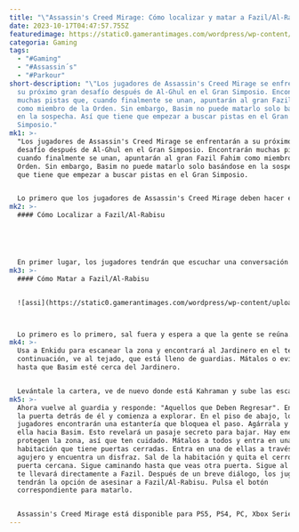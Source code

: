```yaml
---
title: "\"Assassin's Creed Mirage: Cómo localizar y matar a Fazil/Al-Rabisu\""
date: 2023-10-17T04:47:57.755Z
featuredimage: https://static0.gamerantimages.com/wordpress/wp-content/uploads/2023/10/featured-assassins-creed-mirage-how-to-kill-al-rabisu-fazil-guide.jpg?q=50&fit=contain&w=1140&h=&dpr=1.5
categoria: Gaming
tags:
  - "#Gaming"
  - "#Assassin´s"
  - "#Parkour"
short-description: "\"Los jugadores de Assassin's Creed Mirage se enfrentarán a
  su próximo gran desafío después de Al-Ghul en el Gran Simposio. Encontrarán
  muchas pistas que, cuando finalmente se unan, apuntarán al gran Fazil Fahim
  como miembro de la Orden. Sin embargo, Basim no puede matarlo solo basándose
  en la sospecha. Así que tiene que empezar a buscar pistas en el Gran
  Simposio."
mk1: >-
  "Los jugadores de Assassin's Creed Mirage se enfrentarán a su próximo gran
  desafío después de Al-Ghul en el Gran Simposio. Encontrarán muchas pistas que,
  cuando finalmente se unan, apuntarán al gran Fazil Fahim como miembro de la
  Orden. Sin embargo, Basim no puede matarlo solo basándose en la sospecha. Así
  que tiene que empezar a buscar pistas en el Gran Simposio.


  Lo primero que los jugadores de Assassin's Creed Mirage deben hacer es hablar con Kahraman sobre la conferencia de Fazil. Al enterarse de que todavía falta un tiempo para la conferencia, Basim tendrá que buscar más pruebas.
mk2: >-
  #### Cómo Localizar a Fazil/Al-Rabisu





  En primer lugar, los jugadores tendrán que escuchar una conversación entre aficionados a la poesía. Mencionan a una poetisa llamada Arib, por lo que la siguiente tarea es encontrarla. Hay otras personas en la zona con las que los jugadores pueden hablar. Para encontrarlos, utiliza la Visión del Águila, ya que están marcados en naranja. Cerca de las escaleras, los jugadores encontrarán a Nehal, quien les pedirá que la sigan al laboratorio de Ahmad. Los jugadores deben acercarse a ciertos objetos en la habitación e interactuar con ellos. Una vez hecho esto, sal por la ventana y ve a la derecha para encontrar a Arib debajo de un mirador de piedra. Después de hablar con ella, se les pedirá a los jugadores que asistan a la conferencia. Vuelve al lugar y habla con Kahrman, quien le dirá a Basim que entre para asistir a la conferencia. Sin embargo, poco después de que Fazil haga su aparición, Kahrman le dice que un asesino ha matado a dos de sus colaboradores cercanos. Así que Fazil decide volver a esconderse. Ahora los jugadores deben localizarlo.
mk3: >-
  #### Cómo Matar a Fazil/Al-Rabisu


  ![assi](https://static0.gamerantimages.com/wordpress/wp-content/uploads/2023/10/ac-mirage-how-to-assassinate-al-rabisu.jpg?q=50&fit=crop&w=1500&dpr=1.5 "assi")



  Lo primero es lo primero, sal fuera y espera a que la gente se reúna. Cerca de uno de los bancos, los jugadores tendrán otra oportunidad para escuchar la conversación de los eruditos. A continuación, encuentra a Kahraman en la zona y habla con él sobre los pasajes secretos. Él lo negará todo, pero los jugadores pueden usar una Ficha de Erudito para sobornarlo. Ve detrás de él para encontrar a un guardia que custodia una puerta. Él seguirá repitiendo la frase: "Aquellos que Vinieron Antes Son...". Los jugadores no podrán tomar una decisión, así que primero encuentra otras cosas.
mk4: >-
  Usa a Enkidu para escanear la zona y encontrará al Jardinero en el tejado. A
  continuación, ve al tejado, que está lleno de guardias. Mátalos o evítalos
  hasta que Basim esté cerca del Jardinero.


  Levántale la cartera, ve de nuevo donde está Kahraman y sube las escaleras a la derecha. Sigue adelante hasta que veas un banco y a dos personas. Siéntate en el banco y escucha de nuevo para descubrir que uno de los libros de Fazil ha desaparecido. Este libro contiene la contraseña que necesita el guardia. Cruza la puerta, mata a los guardias y entra en otra habitación. Aquí los jugadores encontrarán una nota del Capitán de la Guardia que especifica que se necesita el libro de astronomía de Fazil para la contraseña. Busca con cuidado para encontrar una puerta abierta que lleve al libro.
mk5: >-
  Ahora vuelve al guardia y responde: "Aquellos que Deben Regresar". Entra por
  la puerta detrás de él y comienza a explorar. En el piso de abajo, los
  jugadores encontrarán una estantería que bloquea el paso. Agárrala y tira de
  ella hacia Basim. Esto revelará un pasaje secreto para bajar. Hay enemigos que
  protegen la zona, así que ten cuidado. Mátalos a todos y entra en una
  habitación que tiene puertas cerradas. Entra en una de ellas a través del
  agujero y encuentra un disfraz. Sal de la habitación y quita el cerrojo de la
  puerta cercana. Sigue caminando hasta que veas otra puerta. Sigue al guardia y
  te llevará directamente a Fazil. Después de un breve diálogo, los jugadores
  tendrán la opción de asesinar a Fazil/Al-Rabisu. Pulsa el botón
  correspondiente para matarlo.


  Assassin's Creed Mirage está disponible para PS5, PS4, PC, Xbox Series X|S y Xbox One."
---
```

